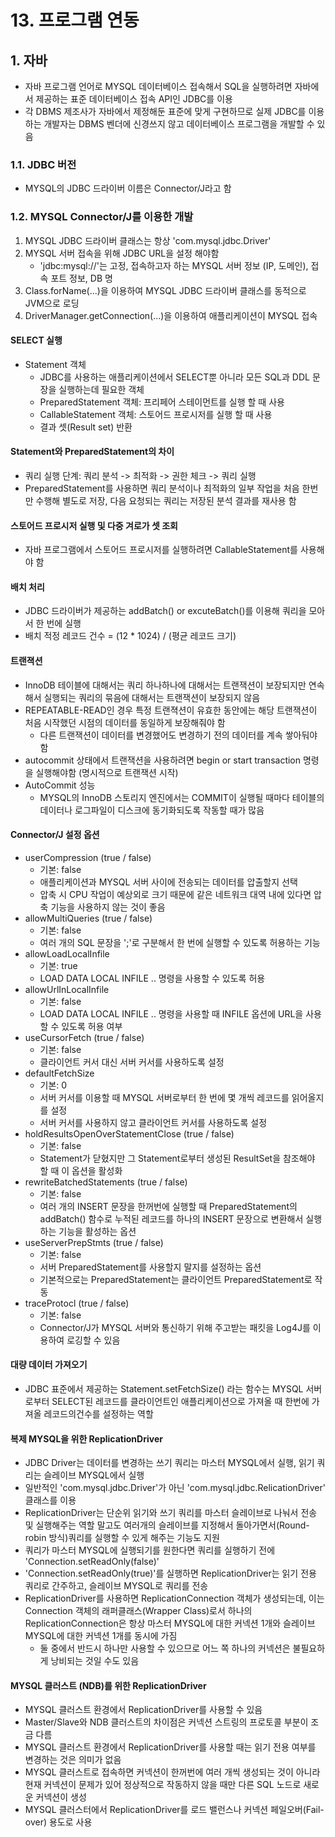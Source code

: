 # 13. 프로그램 연동

## 1. 자바
- 자바 프로그램 언어로 MYSQL 데이터베이스 접속해서 SQL을 실행하려면 자바에서 제공하는 표준 데이터베이스 접속 API인 JDBC를 이용
- 각 DBMS 제조사가 자바에서 제정해둔 표준에 맞게 구현하므로 실제 JDBC를 이용하는 개발자는 DBMS 벤더에 신경쓰지 않고 데이터베이스 프로그램을 개발할 수 있음
### 1.1. JDBC 버전
- MYSQL의 JDBC 드라이버 이름은 Connector/J라고 함
### 1.2. MYSQL Connector/J를 이용한 개발
1. MYSQL JDBC 드라이버 클래스는 항상 'com.mysql.jdbc.Driver'
2. MYSQL 서버 접속을 위해 JDBC URL을 설정 해야함
    - 'jdbc:mysql://'는 고정, 접속하고자 하는 MYSQL 서버 정보 (IP, 도메인), 접속 포트 정보, DB 명
3. Class.forName(...)을 이용하여 MYSQL JDBC 드라이버 클래스를 동적으로 JVM으로 로딩
4. DriverManager.getConnection(...)을 이용하여 애플리케이션이 MYSQL 접속
#### SELECT 실행
- Statement 객체
    - JDBC를 사용하는 애플리케이션에서 SELECT뿐 아니라 모든 SQL과 DDL 문장을 실행하는데 필요한 객체
    - PreparedStatement 객체: 프리페어 스테이먼트를 실행 할 때 사용
    - CallableStatement 객체: 스토어드 프로시저를 실행 할 때 사용
    - 결과 셋(Result set) 반환
#### Statement와 PreparedStatement의 차이
- 쿼리 실행 단계: 쿼리 분석 -> 최적화 -> 권한 체크 -> 쿼리 실행
- PreparedStatement를 사용하면 쿼리 분석이나 최적화의 일부 작업을 처음 한번만 수행해 별도로 저장, 다음 요청되는 쿼리는 저장된 분석 결과를 재사용 함
#### 스토어드 프로시저 실행 및 다중 겨로가 셋 조회
- 자바 프로그램에서 스토어드 프로시저를 실행하려면 CallableStatement를 사용해야 함
#### 배치 처리
- JDBC 드라이버가 제공하는 addBatch() or excuteBatch()를 이용해 쿼리을 모아서 한 번에 실행
- 배치 적정 레코드 건수 = (12 * 1024) / (평균 레코드 크기)
#### 트랜젹션
- InnoDB 테이블에 대해서는 쿼리 하나하나에 대해서는 트랜잭션이 보장되지만 연속해서 실행되는 쿼리의 묶음에 대해서는 트랜잭션이 보장되지 않음
- REPEATABLE-READ인 경우 특정 트랜젹션이 유효한 동안에는 해당 트랜잭션이 처음 시작했던 시점의 데이터를 동일하게 보장해줘야 함
    - 다른 트랜잭션이 데이터를 변경했어도 변경하기 전의 데이터를 계속 쌓아둬야 함
- autocommit 상태에서 트랜잭션을 사용하려면 begin or start transaction 명령을 실행해야함 (명시적으로 트랜잭션 시작)
- AutoCommit 성능
    - MYSQL의 InnoDB 스토리지 엔진에서는 COMMIT이 실행될 때마다 테이블의 데이터나 로그파일이 디스크에 동기화되도록 작동할 때가 많음
#### Connector/J 설정 옵션
- userCompression (true / false)
    - 기본: false
    - 애플리케이션과 MYSQL 서버 사이에 전송되는 데이터를 압출할지 선택
    - 압축 시 CPU 작업이 예상외로 크기 때문에 같은 네트워크 대역 내에 있다면 압축 기능을 사용하지 않는 것이 좋음
- allowMultiQueries (true / false)
    - 기본: false
    - 여러 개의 SQL 문장을 ';'로 구분해서 한 번에 실행할 수 있도록 허용하는 기능
- allowLoadLocalInfile
    - 기본: true
    - LOAD DATA LOCAL INFILE .. 명령을 사용할 수 있도록 허용
- allowUrlInLocalInfile
    - 기본: false
    - LOAD DATA LOCAL INFILE .. 명령을 사용할 때 INFILE 옵션에 URL을 사용할 수 있도록 허용 여부
- useCursorFetch (true / false)
    - 기본: false
    - 클라이언트 커서 대신 서버 커서를 사용하도록 설정
- defaultFetchSize
    - 기본: 0
    - 서버 커서를 이용할 때 MYSQL 서버로부터 한 번에 몇 개씩 레코드를 읽어올지를 설정
    - 서버 커서를 사용하지 않고 클라이언트 커서를 사용하도록 설정
- holdResultsOpenOverStatementClose (true / false)
    - 기본: false
    - Statement가 닫혔지만 그 Statement로부터 생성된 ResultSet을 참조해야 할 때 이 옵션을 활성화
- rewriteBatchedStatements (true / false)
    - 기본: false
    - 여러 개의 INSERT 문장을 한꺼번에 실행할 때 PreparedStatement의 addBatch() 함수로 누적된 레코드를 하나의 INSERT 문장으로 변환해서 실행하는 기능을 활성하는 옵션
- useServerPrepStmts (true / false)
    - 기본: false
    - 서버 PreparedStatement를 사용할지 말지를 설정하는 옵션
    - 기본적으로는 PreparedStatement는 클라이언트 PreparedStatement로 작동
- traceProtocl (true / false)
    - 기본: false
    - Connector/J가 MYSQL 서버와 통신하기 위해 주고받는 패킷을 Log4J를 이용하여 로깅할 수 있음
#### 대량 데이터 가져오기
- JDBC 표준에서 제공하는 Statement.setFetchSize() 라는 함수는 MYSQL 서버로부터 SELECT된 레코드를 클라이언트인 애플리케이션으로 가져올 때 한번에 가져올 레코드의건수를 설정하는 역할
#### 복제 MYSQL을 위한 ReplicationDriver
- JDBC Driver는 데이터를 변경하는 쓰기 쿼리는 마스터 MYSQL에서 실행, 읽기 쿼리는 슬레이브 MYSQL에서 실행
- 일반적인 'com.mysql.jdbc.Driver'가 아닌 'com.mysql.jdbc.RelicationDriver' 클래스를 이용
- ReplicationDriver는 단순위 읽기와 쓰기 쿼리를 마스터 슬레이브로 나눠서 전송 및 실행해주는 역할 말고도 여러개의 슬레이브를 지정해서 돌아가면서(Round-robin 방식)쿼리를 실행할 수 있게 해주는 기능도 지원
- 쿼리가 마스터 MYSQL에 실행되기를 원한다면 쿼리를 실행하기 전에 'Connection.setReadOnly(false)'
- 'Connection.setReadOnly(true)'를 실행하면 ReplicationDriver는 읽기 전용 쿼리로 간주하고, 슬레이브 MYSQL로 쿼리를 전송
- ReplicationDriver를 사용하면 ReplicationConnection 객체가 생성되는데, 이는 Connection 객체의 래퍼클래스(Wrapper Class)로서 하나의 ReplicationConnection은 항상 마스터 MYSQL에 대한 커넥션 1개와 슬레이브 MYSQL에 대한 커넥션 1개를 동시에 가짐
    - 둘 중에서 반드시 하나만 사용할 수 있으므로 어느 쪽 하나의 커넥션은 불필요하게 낭비되는 것일 수도 있음
#### MYSQL 클러스트 (NDB)를 위한 ReplicationDriver
- MYSQL 클러스트 환경에서 ReplicationDriver를 사용할 수 있음
- Master/Slave와 NDB 클러스트의 차이점은 커넥션 스트링의 프로토콜 부분이 조금 다름
- MYSQL 클러스트 환경에서 ReplicationDriver를 사용할 때는 읽기 전용 여부를 변경하는 것은 의미가 없음
- MYSQL 클러스트로 접속하면 커넥션이 한꺼번에 여러 개씩 생성되는 것이 아니라 현재 커넥션이 문제가 있어 정상적으로 작동하지 않을 때만 다른 SQL 노드로 새로운 커넥션이 생성
- MYSQL 클러스터에서 ReplicationDriver를 로드 밸런스나 커넥션 페일오버(Fail-over) 용도로 사용